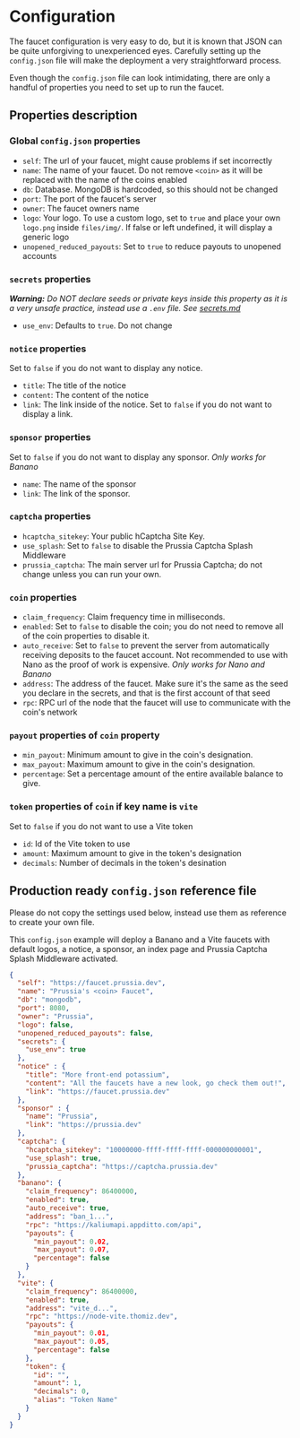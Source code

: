 # Configuration

The faucet configuration is very easy to do, but it is known that JSON can be quite unforgiving to unexperienced eyes. Carefully setting up the `config.json` file will make the deployment a very straightforward process.

Even though the `config.json` file can look intimidating, there are only a handful of properties you need to set up to run the faucet.

## Properties description

### Global `config.json` properties

- `self`: The url of your faucet, might cause problems if set incorrectly
- `name`: The name of your faucet. Do not remove `<coin>` as it will be replaced with the name of the coins enabled
- `db`: Database. MongoDB is hardcoded, so this should not be changed
- `port`: The port of the faucet's server
- `owner`: The faucet owners name
- `logo`: Your logo. To use a custom logo, set to `true` and place your own `logo.png` inside `files/img/`. If false or left undefined, it will display a generic logo
- `unopened_reduced_payouts`: Set to `true` to reduce payouts to unopened accounts

### `secrets` properties

***Warning:*** *Do NOT declare seeds or private keys inside this property as it is a very unsafe practice, instead use a `.env` file.* _See [secrets.md](secrets.md)_
- `use_env`: Defaults to `true`. Do not change

### `notice` properties

Set to `false` if you do not want to display any notice.
- `title`: The title of the notice 
- `content`: The content of the notice 
- `link`: The link inside of the notice. Set to `false` if you do not want to display a link.

### `sponsor` properties

Set to `false` if you do not want to display any sponsor. *Only works for Banano*

- `name`: The name of the sponsor 
- `link`: The link of the sponsor.

### `captcha` properties

- `hcaptcha_sitekey`: Your public hCaptcha Site Key.
- `use_splash`: Set to `false` to disable the Prussia Captcha Splash Middleware 
- `prussia_captcha`: The main server url for Prussia Captcha; do not change unless you can run your own.

### `coin` properties

- `claim_frequency`: Claim frequency time in milliseconds.
- `enabled`: Set to `false` to disable the coin; you do not need to remove all of the coin properties to disable it.
- `auto_receive`: Set to `false` to prevent the server from automatically receiving deposits to the faucet account. Not recommended to use with Nano as the proof of work is expensive. *Only works for Nano and Banano*
- `address`: The address of the faucet. Make sure it's the same as the seed you declare in the secrets, and that is the first account of that seed
- `rpc`: RPC url of the node that the faucet will use to communicate with the coin's network

### `payout` properties of `coin` property

- `min_payout`: Minimum amount to give in the coin's designation.
- `max_payout`: Maximum amount to give in the coin's designation.
- `percentage`: Set a percentage amount of the entire available balance to give.

### `token` properties of `coin` if key name is `vite`

Set to `false` if you do not want to use a Vite token
- `id`: Id of the Vite token to use
- `amount`: Maximum amount to give in the token's designation
- `decimals`: Number of decimals in the token's desination

## Production ready `config.json` reference file

Please do not copy the settings used below, instead use them as reference to create your own file.

This `config.json` example will deploy a Banano and a Vite faucets with default logos, a notice, a sponsor, an index page and Prussia Captcha Splash Middleware activated.

```json
{
  "self": "https://faucet.prussia.dev",
  "name": "Prussia's <coin> Faucet",
  "db": "mongodb",
  "port": 8080,
  "owner": "Prussia",
  "logo": false,
  "unopened_reduced_payouts": false,
  "secrets": {
    "use_env": true
  },
  "notice" : {
    "title": "More front-end potassium",
    "content": "All the faucets have a new look, go check them out!",
    "link": "https://faucet.prussia.dev"
  },
  "sponsor" : {
    "name": "Prussia",
    "link": "https://prussia.dev"
  },
  "captcha": {
    "hcaptcha_sitekey": "10000000-ffff-ffff-ffff-000000000001",
    "use_splash": true,
    "prussia_captcha": "https://captcha.prussia.dev"
  },
  "banano": {
    "claim_frequency": 86400000,
    "enabled": true,
    "auto_receive": true,
    "address": "ban_1...",
    "rpc": "https://kaliumapi.appditto.com/api",
    "payouts": {
      "min_payout": 0.02,
      "max_payout": 0.07,
      "percentage": false
    }
  },
  "vite": {
    "claim_frequency": 86400000,
    "enabled": true,
    "address": "vite_d...",
    "rpc": "https://node-vite.thomiz.dev",
    "payouts": {
      "min_payout": 0.01,
      "max_payout": 0.05,
      "percentage": false
    },
    "token": {
      "id": "",
      "amount": 1,
      "decimals": 0,
      "alias": "Token Name"
    }
  }
}
```